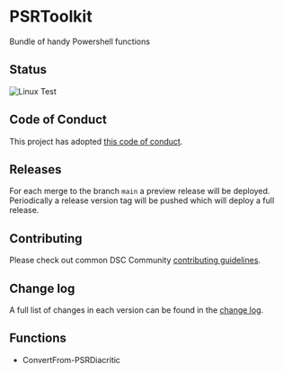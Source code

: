 # PSRToolkit

Bundle of handy Powershell functions

## Status

![Linux Test](https://gist.githubusercontent.com/Proud-Rabbit/79ca127fedb0c195b29ceebd5a963a13/raw/linux-badge.svg)

## Code of Conduct

This project has adopted [this code of conduct](CODE_OF_CONDUCT.md).

## Releases

For each merge to the branch `main` a preview release will be
deployed.
Periodically a release version tag will be pushed which will deploy a
full release.

## Contributing

Please check out common DSC Community [contributing guidelines](https://dsccommunity.org/guidelines/contributing).

## Change log

A full list of changes in each version can be found in the [change log](CHANGELOG.md).

## Functions

- ConvertFrom-PSRDiacritic
